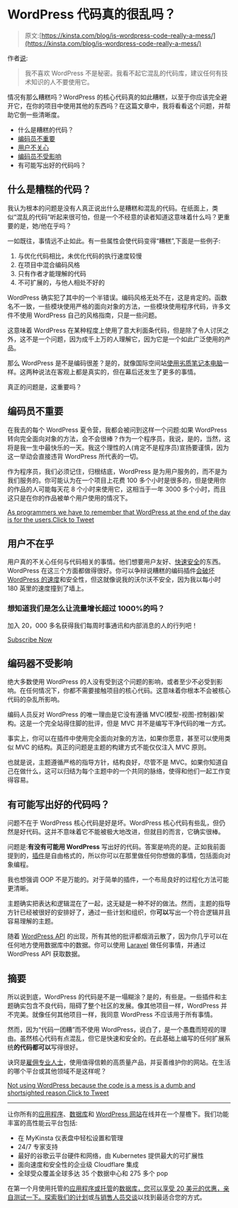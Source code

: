 # WordPress 代码真的很乱吗？

> 原文:[https://kinsta.com/blog/is-wordpress-code-really-a-mess/](https://kinsta.com/blog/is-wordpress-code-really-a-mess/)

作者[说](http://www.sitepoint.com/first-look-themosis-framework-wordpress-developers/):

> 我不喜欢 WordPress 不是秘密。我看不起它混乱的代码库，建议任何有技术知识的人不要使用它。

情况有那么糟糕吗？WordPress 的核心代码真的如此糟糕，以至于你应该完全避开它，在你的项目中使用其他的东西吗？在这篇文章中，我将看看这个问题，并帮助它倒一些清晰度。

*   什么是糟糕的代码？
*   [编码员不重要](#coders-dont-matter)
*   [用户不关心](#users-dont-care)
*   [编码员不受影响](#coders-arent-affected)
*   有可能写出好的代码吗？

## 什么是糟糕的代码？

我认为根本的问题是没有人真正说出什么是糟糕和混乱的代码。在纸面上，类似“混乱的代码”听起来很可怕，但是一个不经意的读者知道这意味着什么吗？更重要的是，她/他在乎吗？

一如既往，事情远不止如此。有一些属性会使代码变得“糟糕”,下面是一些例子:

1.  与优化代码相比，未优化代码的执行速度较慢
2.  在项目中混合编码风格
3.  只有作者才能理解的代码
4.  不可扩展的，与他人相处不好的

WordPress 确实犯了其中的一个半错误。编码风格无处不在，这是肯定的。函数名不一致，一些模块使用严格的面向对象的方法，一些模块使用程序代码，许多文件不使用 WordPress 自己的风格指南，只是一些问题。

这意味着 WordPress 在某种程度上使用了意大利面条代码，但是除了令人讨厌之外，这不是一个问题，因为成千上万的人理解它，因为它是一个如此广泛使用的产品。

那么 WordPress 是不是编码很差？是的，就像国际空间站[使用劣质笔记本电脑](http://gizmodo.com/how-astronauts-use-laptops-on-the-international-space-s-1654962539)一样。这两种说法在客观上都是真实的，但在幕后还发生了更多的事情。

真正的问题是，这重要吗？

## 编码员不重要

在我去的每个 WordPress 夏令营，我都会被问到这样一个问题:如果 WordPress 转向完全面向对象的方法，会不会很棒？作为一个程序员，我说，是的，当然，这将是我一生中最快乐的一天。我这个理性的人(肯定不是程序员)宣扬要谨慎，因为这一举动会直接违背 WordPress 所代表的一切。

作为程序员，我们必须记住，归根结底，WordPress 是为用户服务的，而不是为我们服务的。你可能认为在一个项目上花费 100 多个小时是很多的，但是使用你的作品的人可能每天花 8 个小时来使用它，这相当于一年 3000 多个小时，而且这只是在你的作品被单个用户使用的情况下。

[As programmers we have to remember that WordPress at the end of the day is for the users.Click to Tweet](https://twitter.com/intent/tweet?url=https%3A%2F%2Fkinsta.com%2Fblog%2Fis-wordpress-code-really-a-mess%2F&via=kinsta&text=As+programmers+we+have+to+remember+that+WordPress+at+the+end+of+the+day+is+for+the+users.)

## 用户不在乎

用户真的不关心任何与代码相关的事情。他们想要用户友好、[快速安全](https://kinsta.com/blog/wordpress-security/)的东西。WordPress 在这三个方面都做得很好。你可以争辩说糟糕的编码插件[会破坏 WordPress 的速度](https://kinsta.com/blog/wordpress-performance-new-relic/)和安全性，但这就像说我的沃尔沃不安全，因为我以每小时 180 英里的速度撞到了墙上。

 <dialog id="newsletter" class="dialog dialog has-dark-blue-background-color email-modal" aria-hidden="true">## 注册订阅时事通讯

<kinsta-form show-name="false" show-phone="false" show-website="false" show-company="false" show-disk-space="false" show-monthly-visits="false" show-number-of-websites="false" show-message="false" submit-button-text="Sign Up Now" submit-button-text-sending="Signing Up..." success-title="Thanks for subscribing!" success-message="Keep an eye out for our next newsletter." terms-template="newsletter" hubspot-source="subscribe_to_newsletter" submit-button-text-loading="Signing Up"></kinsta-form></dialog>

### 想知道我们是怎么让流量增长超过 1000%的吗？

加入 20，000 多名获得我们每周时事通讯和内部消息的人的行列吧！

[Subscribe Now](#newsletter)

## 编码器不受影响

绝大多数使用 WordPress 的人没有受到这个问题的影响，或者至少不必受到影响。在任何情况下，你都不需要接触项目的核心代码。这意味着你根本不会被核心代码的杂乱所影响。

编码人员反对 WordPress 的唯一理由是它没有遵循 MVC(模型-视图-控制器)架构。这是一个完全站得住脚的批评，但是 MVC 并不是编写干净代码的唯一方式。

事实上，你可以在插件中使用完全面向对象的方法，如果你愿意，甚至可以使用类似 MVC 的结构。真正的问题是主题的构建方式不能仅仅注入 MVC 原则。

也就是说，主题遵循严格的指导方针，结构良好，尽管不是 MVC。如果你知道自己在做什么，这可以归结为每个主题中的一个共同的脉络，使得和他们一起工作变得容易。

## 有可能写出好的代码吗？

问题不在于 WordPress 核心代码是好是坏。WordPress 核心代码有些乱，但仍然是好代码。这并不意味着它不能被极大地改进，但就目的而言，它确实很棒。

问题是:**有没有可能用 WordPress** 写出好的代码。答案是响亮的是。正如我前面提到的，[插件](https://kinsta.com/knowledgebase/wordpress-plugin/)是自由格式的，所以你可以在那里做任何你想做的事情，包括面向对象编程。

我也想强调 OOP 不是万能的。对于简单的插件，一个布局良好的过程化方法可能更清晰。

主题确实把表达和逻辑混在了一起，这无疑是一种不好的做法。然而，主题的指导方针已经被很好的安排好了，通过一些计划和组织，你**可以**写出一个符合逻辑并且容易理解的主题。

随着 [WordPress API](http://v2.wp-api.org/) 的出现，所有其他的批评都烟消云散了，因为你几乎可以在任何地方使用数据库中的数据。你可以使用 [Laravel](https://laravel.com/) 做任何事情，并通过 WordPress API 获取数据。

## 摘要

所以说到底，WordPress 的代码是不是一塌糊涂？是的，有些是。一些插件和主题确实包含不良代码，阻碍了整个社区的发展。像其他项目一样，WordPress 并不完美。就像任何其他项目一样，我同意 WordPress 不应该用于所有事情。

然而，因为“代码一团糟”而不使用 WordPress，说白了，是一个愚蠢而短视的理由。虽然核心代码有点混乱，但它是快速和安全的。在此基础上编写的任何扩展系统**的代码都可以**写得很好。

诀窍是[雇佣专业人士](https://kinsta.com/blog/hire-wordpress-developer/)，使用值得信赖的高质量产品，并妥善维护你的网站。在生活的哪个平台或其他领域不是这样呢？

[Not using WordPress because the code is a mess is a dumb and shortsighted reason.Click to Tweet](https://twitter.com/intent/tweet?url=https%3A%2F%2Fkinsta.com%2Fblog%2Fis-wordpress-code-really-a-mess%2F&via=kinsta&text=Not+using+WordPress+because+the+code+is+a+mess+is+a+dumb+and+shortsighted+reason.)

* * *

让你所有的[应用程序](https://kinsta.com/application-hosting/)、[数据库](https://kinsta.com/database-hosting/)和 [WordPress 网站](https://kinsta.com/wordpress-hosting/)在线并在一个屋檐下。我们功能丰富的高性能云平台包括:

*   在 MyKinsta 仪表盘中轻松设置和管理
*   24/7 专家支持
*   最好的谷歌云平台硬件和网络，由 Kubernetes 提供最大的可扩展性
*   面向速度和安全性的企业级 Cloudflare 集成
*   全球受众覆盖全球多达 35 个数据中心和 275 多个 pop

在第一个月使用托管的[应用程序或托管](https://kinsta.com/application-hosting/)的[数据库，您可以享受 20 美元的优惠，亲自测试一下。探索我们的](https://kinsta.com/database-hosting/)[计划](https://kinsta.com/plans/)或[与销售人员交谈](https://kinsta.com/contact-us/)以找到最适合您的方式。